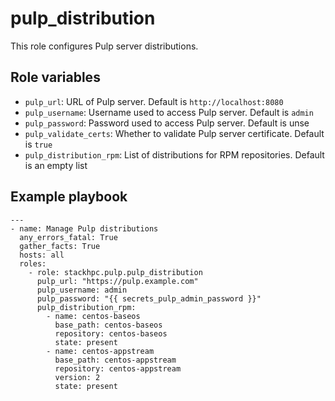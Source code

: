 pulp_distribution
=================

This role configures Pulp server distributions.

Role variables
--------------

* `pulp_url`: URL of Pulp server. Default is `http://localhost:8080`
* `pulp_username`: Username used to access Pulp server. Default is `admin`
* `pulp_password`: Password used to access Pulp server. Default is unse
* `pulp_validate_certs`: Whether to validate Pulp server certificate. Default is `true`
* `pulp_distribution_rpm`: List of distributions for RPM repositories. Default is an empty list

Example playbook
----------------

```
---
- name: Manage Pulp distributions
  any_errors_fatal: True
  gather_facts: True
  hosts: all
  roles:
    - role: stackhpc.pulp.pulp_distribution
      pulp_url: "https://pulp.example.com"
      pulp_username: admin
      pulp_password: "{{ secrets_pulp_admin_password }}"
      pulp_distribution_rpm:
        - name: centos-baseos
          base_path: centos-baseos
          repository: centos-baseos
          state: present
        - name: centos-appstream
          base_path: centos-appstream
          repository: centos-appstream
          version: 2
          state: present
```
